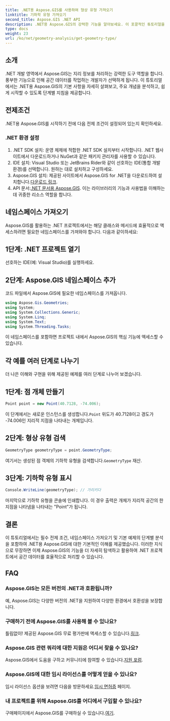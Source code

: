 ```yaml
---
title: .NET용 Aspose.GIS를 사용하여 형상 유형 가져오기
linktitle: 기하학 유형 가져오기
second_title: Aspose.GIS .NET API
description: .NET용 Aspose.GIS의 강력한 기능을 알아보세요. 이 포괄적인 튜토리얼을 통해 .NET 프로젝트에서 공간 데이터를 효율적으로 처리하는 방법을 알아보세요.
type: docs
weight: 23
url: /ko/net/geometry-analysis/get-geometry-type/
---
```

## 소개
.NET 개발 영역에서 Aspose.GIS는 지리 정보를 처리하는 강력한 도구 역할을 합니다. 풍부한 기능으로 인해 공간 데이터를 작업하는 개발자가 선택하게 됩니다. 이 튜토리얼에서는 .NET용 Aspose.GIS의 기본 사항을 자세히 살펴보고, 주요 개념을 분석하고, 쉽게 시작할 수 있도록 단계별 지침을 제공합니다.
## 전제조건
.NET용 Aspose.GIS를 시작하기 전에 다음 전제 조건이 설정되어 있는지 확인하세요.
### .NET 환경 설정
1. .NET SDK 설치: 운영 체제에 적합한 .NET SDK 설치부터 시작합니다. .NET 웹사이트에서 다운로드하거나 NuGet과 같은 패키지 관리자를 사용할 수 있습니다.
2. IDE 설치: Visual Studio 또는 JetBrains Rider와 같이 선호하는 IDE(통합 개발 환경)를 선택합니다. 원하는 대로 설치하고 구성하세요.
3.  Aspose.GIS 설치: 제공된 사이트에서 Aspose.GIS for .NET을 다운로드하여 설치합니다.[다운로드 링크](https://releases.aspose.com/gis/net/).
4.  API 문서:[.NET 문서용 Aspose.GIS](https://reference.aspose.com/gis/net/). 이는 라이브러리의 기능과 사용법을 이해하는 데 귀중한 리소스 역할을 합니다.

## 네임스페이스 가져오기
Aspose.GIS를 활용하는 .NET 프로젝트에서는 해당 클래스와 메서드에 효율적으로 액세스하려면 필요한 네임스페이스를 가져와야 합니다. 다음과 같이하세요:
## 1단계: .NET 프로젝트 열기
선호하는 IDE(예: Visual Studio)를 실행하세요.
## 2단계: Aspose.GIS 네임스페이스 추가
코드 파일에서 Aspose.GIS에 필요한 네임스페이스를 가져옵니다.
```csharp
using Aspose.Gis.Geometries;
using System;
using System.Collections.Generic;
using System.Linq;
using System.Text;
using System.Threading.Tasks;
```
이 네임스페이스를 포함하면 프로젝트 내에서 Aspose.GIS의 핵심 기능에 액세스할 수 있습니다.
## 각 예를 여러 단계로 나누기
더 나은 이해와 구현을 위해 제공된 예제를 여러 단계로 나누어 보겠습니다.
## 1단계: 점 개체 만들기
```csharp
Point point = new Point(40.7128, -74.006);
```
 이 단계에서는 새로운 인스턴스를 생성합니다.`Point` 위도가 40.7128이고 경도가 -74.006인 지리적 지점을 나타내는 개체입니다.
## 2단계: 형상 유형 검색
```csharp
GeometryType geometryType = point.GeometryType;
```
 여기서는 생성된 점 객체의 기하학 유형을 검색합니다.`GeometryType` 재산.
## 3단계: 기하학 유형 표시
```csharp
Console.WriteLine(geometryType); // 가리키다
```
마지막으로 기하학 유형을 콘솔에 인쇄합니다. 이 경우 출력은 개체가 지리적 공간의 한 지점을 나타냄을 나타내는 "Point"가 됩니다.

## 결론
이 튜토리얼에서는 필수 전제 조건, 네임스페이스 가져오기 및 기본 예제의 단계별 분석을 포함하여 .NET용 Aspose.GIS에 대한 기본적인 이해를 제공했습니다. 이러한 지식으로 무장하면 이제 Aspose.GIS의 기능을 더 자세히 탐색하고 활용하여 .NET 프로젝트에서 공간 데이터를 효율적으로 처리할 수 있습니다.
## FAQ
### Aspose.GIS는 모든 버전의 .NET과 호환됩니까?
예, Aspose.GIS는 다양한 버전의 .NET을 지원하여 다양한 환경에서 호환성을 보장합니다.
### 구매하기 전에 Aspose.GIS를 사용해 볼 수 있나요?
 틀림없이! 제공된 Aspose.GIS 무료 평가판에 액세스할 수 있습니다.[링크](https://releases.aspose.com/).
### Aspose.GIS 관련 쿼리에 대한 지원은 어디서 찾을 수 있나요?
 Aspose.GIS에서 도움을 구하고 커뮤니티에 참여할 수 있습니다.[지원 포럼](https://forum.aspose.com/c/gis/33).
### Aspose.GIS에 대한 임시 라이선스를 어떻게 얻을 수 있나요?
 임시 라이선스 옵션을 보려면 다음을 방문하세요.[임시 면허증](https://purchase.aspose.com/temporary-license/) 페이지.
### 내 프로젝트를 위해 Aspose.GIS를 어디에서 구입할 수 있나요?
 구매페이지에서 Aspose.GIS를 구매하실 수 있습니다.[여기](https://purchase.aspose.com/buy).